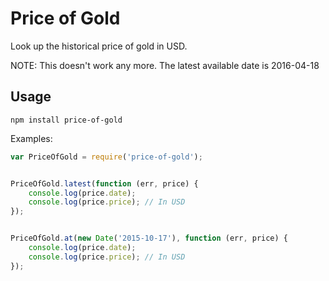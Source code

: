 # Price of Gold

Look up the historical price of gold in USD.

NOTE: This doesn't work any more. The latest available date is 2016-04-18


## Usage

`npm install price-of-gold`

Examples:

```javascript
var PriceOfGold = require('price-of-gold');


PriceOfGold.latest(function (err, price) {
    console.log(price.date);
    console.log(price.price); // In USD
});


PriceOfGold.at(new Date('2015-10-17'), function (err, price) {
    console.log(price.date);
    console.log(price.price); // In USD
});
